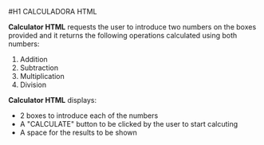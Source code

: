 #H1 CALCULADORA HTML

**Calculator HTML** requests the user to introduce two numbers on the boxes provided and it returns the following operations calculated using both numbers:

1. Addition
2. Subtraction
3. Multiplication
4. Division

**Calculator HTML** displays:
+ 2 boxes to introduce each of the numbers
+ A "CALCULATE" button to be clicked by the user to start calcuting
+ A space for the results to be shown